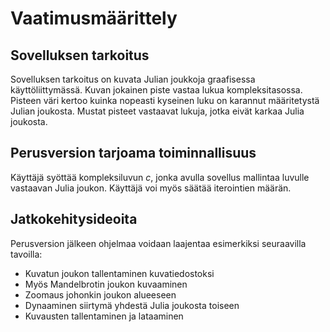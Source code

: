 # Vaatimusmäärittely
## Sovelluksen tarkoitus
Sovelluksen tarkoitus on kuvata Julian joukkoja graafisessa käyttöliittymässä. Kuvan jokainen piste vastaa lukua kompleksitasossa. Pisteen väri kertoo kuinka nopeasti kyseinen luku on karannut määritetystä Julian joukosta. Mustat pisteet vastaavat lukuja, jotka eivät karkaa Julia joukosta.
## Perusversion tarjoama toiminnallisuus
Käyttäjä syöttää kompleksiluvun *c*, jonka avulla sovellus mallintaa luvulle vastaavan Julia joukon. Käyttäjä voi myös säätää iterointien määrän.
## Jatkokehitysideoita
Perusversion jälkeen ohjelmaa voidaan laajentaa esimerkiksi seuraavilla tavoilla:
* Kuvatun joukon tallentaminen kuvatiedostoksi
* Myös Mandelbrotin joukon kuvaaminen
* Zoomaus johonkin joukon alueeseen
* Dynaaminen siirtymä yhdestä Julia joukosta toiseen
* Kuvausten tallentaminen ja lataaminen
